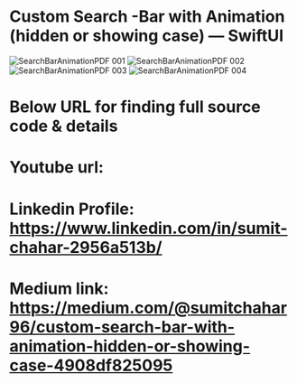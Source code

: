 # Custom Search -Bar with Animation (hidden or showing case) — SwiftUI

![SearchBarAnimationPDF 001](https://github.com/user-attachments/assets/aa73b352-150c-4297-9941-fb8def3c6e40)
![SearchBarAnimationPDF 002](https://github.com/user-attachments/assets/ade03078-8672-496c-b330-594ac6d8c38d)
![SearchBarAnimationPDF 003](https://github.com/user-attachments/assets/62938155-2b73-4a56-8cd8-8ac87de98bf9)
![SearchBarAnimationPDF 004](https://github.com/user-attachments/assets/e0100fc7-defe-43cd-9f8e-1b8ae2eff59c)



# Below URL for finding full source code & details

# Youtube url: 

# Linkedin Profile: https://www.linkedin.com/in/sumit-chahar-2956a513b/

# Medium link: https://medium.com/@sumitchahar96/custom-search-bar-with-animation-hidden-or-showing-case-4908df825095
